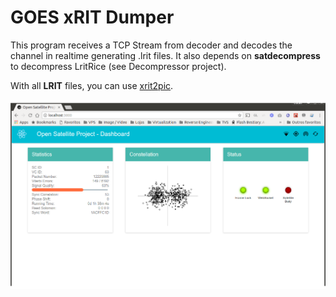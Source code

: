 GOES xRIT Dumper
=========================

This program receives a TCP Stream from decoder and decodes the channel in realtime generating .lrit files. It also depends on **satdecompress** to decompress LritRice (see Decompressor project).

With all **LRIT** files, you can use [xrit2pic](http://www.alblas.demon.nl/wsat/software/soft_msg.html).

![GOES Dump](screenshot.png)
